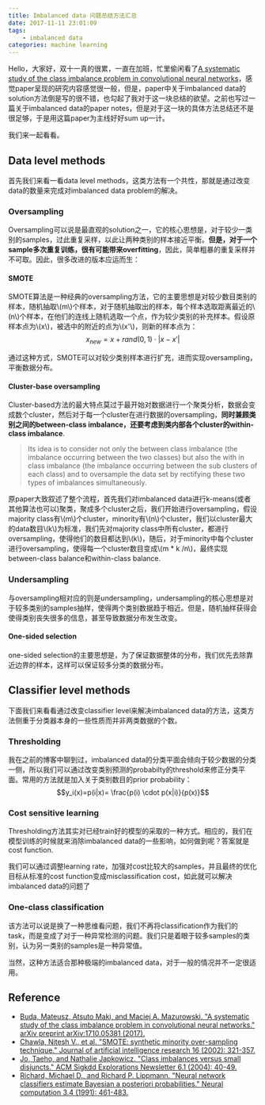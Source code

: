 ```yaml
---
title: Imbalanced data 问题总结方法汇总
date: 2017-11-11 23:01:09
tags:
	- imbalanced data
categories: machine learning
---
```

Hello，大家好，双十一真的很累，一直在加班，忙里偷闲看了[A systematic study of the class imbalance  problem in convolutional neural networks](https://arxiv.org/pdf/1710.05381.pdf)，感觉paper呈现的研究内容感觉很一般，但是，paper中关于imbalanced data的solution方法倒是写的很不错，也勾起了我对于这一块总结的欲望。之前也写过一篇关于imbalanced data的paper notes，但是对于这一块的具体方法总结还不是很足够，于是用这篇paper为主线好好sum up一计。

我们来一起看看。
<!--more-->
## Data level methods
首先我们来看一看data level methods，这类方法有一个共性，那就是通过改变data的数量来完成对imbalanced data problem的解决。
### Oversampling
Oversampling可以说是最直观的solution之一，它的核心思想是，对于较少一类别的samples，过此重复采样，以此让两种类别的样本接近平衡。**但是，对于一个sample多次重复训练，很有可能带来overfitting**，因此，简单粗暴的重复采样并不可取。因此，很多改进的版本应运而生：
#### SMOTE
SMOTE算法是一种经典的oversampling方法，它的主要思想是对较少数目类别的样本，随机抽取\\(m\\)个样本，对于随机抽取出的样本，每个样本选取距离最近的\\(n\\)个样本，在他们的连线上随机选取一个点，作为较少类别的补充样本。假设原样本点为\\(x\\)，被选中的附近的点为\\(x'\\)，则新的样本点为：
$$x_{new}= x + rand(0,1) \cdot |x-x'|$$

通过这种方式，SMOTE可以对较少类别样本进行扩充，进而实现oversampling，平衡数据分布。
#### Cluster-base oversampling
Cluster-based方法的最大特点莫过于最开始对数据进行一个聚类分析，数据会变成数个cluster，然后对于每一个cluster在进行数据的oversampling，**同时兼顾类别之间的between-class imbalance，还要考虑到类内部各个cluster的within-class imbalance**.
> Its idea is to consider not only the between class imbalance (the imbalance occurring between the two classes) but also the with in class imbalance (the imbalance occurring between the sub clusters of each class) and to oversample the data set by rectifying these two types of imbalances simultaneously.

原paper大致叙述了整个流程，首先我们对imbalanced data进行k-means(或者其他算法也可以)聚类，聚成多个cluster之后，我们开始进行oversampling，假设majority class有\\(m\\)个cluster，minority有\\(n\\)个cluster，我们以cluster最大的data数目\\(k\\)为标准，我们先对majority class中所有cluster，都进行oversampling，使得他们的数目都达到\\(k\\)，随后，对于minority中每个cluster进行oversampling，使得每一个cluster数目变成\\(m * k /n\\)，最终实现between-class balance和within-class balance.

### Undersampling
与oversampling相对应的则是undersampling，undersampling的核心思想是对于较多类别的samples抽样，使得两个类别数据趋于相近。但是，随机抽样获得会使得类别丧失很多的信息，甚至导致数据分布发生改变。
#### One-sided selection
one-sided selection的主要思想是，为了保证数据整体的分布，我们优先去除靠近边界的样本，这样可以保证较多分类的数据分布。

## Classifier level methods
下面我们来看看通过改变classifier level来解决imbalanced data的方法，这类方法侧重于分类器本身的一些性质而并非两类数据的个数。
### Thresholding
我在之前的博客中聊到过，imbalanced data的分类平面会倾向于较少数据的分类一侧，所以我们可以通过改变类别预测的probabilty的threshold来修正分类平面。常用的方法就是加入关于类别数目的prior probability：
$$y_i(x)=p(i|x)= \frac{p(i) \cdot p(x|i)}{p(x)}$$
### Cost sensitive learning
Thresholding方法其实对已经train好的模型的采取的一种方式。相应的，我们在模型训练的时候就来消除imbalanced data的一些影响，如何做到呢？答案就是cost function.

我们可以通过调整learning rate，加强对cost比较大的samples，并且最终的优化目标从标准的cost function变成misclassification cost，如此就可以解决imbalanced data的问题了
### One-class classification
该方法可以说是换了一种思维看问题，我们不再将classification作为我们的task，而是变成了对于一种异常检测的问题。我们只是着眼于较多samples的类别，认为另一类别的samples是一种异常值。

当然，这种方法适合那种极端的imbalanced data，对于一般的情况并不一定很适用。

## Reference
* [Buda, Mateusz, Atsuto Maki, and Maciej A. Mazurowski. "A systematic study of the class imbalance problem in convolutional neural networks." arXiv preprint arXiv:1710.05381 (2017).](https://arxiv.org/pdf/1710.05381.pdf)
* [Chawla, Nitesh V., et al. "SMOTE: synthetic minority over-sampling technique." Journal of artificial intelligence research 16 (2002): 321-357.](https://www.jair.org/media/953/live-953-2037-jair.pdf)
* [Jo, Taeho, and Nathalie Japkowicz. "Class imbalances versus small disjuncts." ACM Sigkdd Explorations Newsletter 6.1 (2004): 40-49.](http://sci2s.ugr.es/keel/pdf/specific/articulo/jo.pdf)
* [Richard, Michael D., and Richard P. Lippmann. "Neural network classifiers estimate Bayesian a posteriori probabilities." Neural computation 3.4 (1991): 461-483.](http://www.ee.iisc.ac.in/new/people/faculty/prasantg/downloads/NeuralNetworksPosteriors_Lippmann1991.pdf)